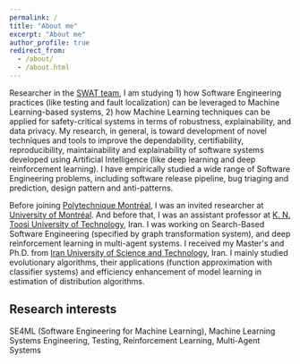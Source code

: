 ```yaml
---
permalink: /
title: "About me"
excerpt: "About me"
author_profile: true
redirect_from: 
  - /about/
  - /about.html
---
```


Researcher in the [SWAT team](http://www.khomh.net/), I am studying 1) how Software Engineering practices (like testing and fault localization) can be leveraged to Machine Learning-based systems, 2) how Machine Learning techniques can be applied for safety-critical systems in terms of robustness, explainability, and data privacy. My research, in general, is toward development of novel techniques and tools to improve the dependability, certifiability, reproducibility, maintainability and explainability of software systems developed using Artificial Intelligence (like deep learning and deep reinforcement learning). I have empirically studied a wide range of Software Engineering problems, including software release pipeline, bug triaging and prediction, design pattern and anti-patterns.

Before joining [Polytechnique Montréal](https://www.polymtl.ca/), I was an invited researcher at [University of Montréal](https://www.umontreal.ca/en/). And before that, I was an assistant professor at [K. N. Toosi University of Technology](https://kntu.ac.ir/page-Index/FA/0), Iran. I was working on Search-Based Software Engineering (specified by graph transformation system), and deep reinforcement learning in multi-agent systems. I received my Master's and Ph.D. from [Iran University of Science and Technology](http://www.iust.ac.ir/en), Iran. I mainly studied evolutionary algorithms, their applications (function approximation with classifier systems) and efficiency enhancement of model learning in estimation of distribution algorithms.

Research interests
------
SE4ML (Software Engineering for Machine Learning), Machine Learning Systems Engineering, Testing, Reinforcement Learning, Multi-Agent Systems
